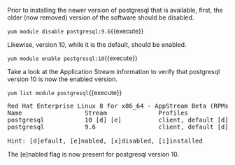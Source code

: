 Prior to installing the newer version of postgresql that is available, first, the older (now removed) version of the software
should be disabled.

`yum module disable postgresql:9.6`{{execute}}

Likewise, version 10, while it is the default, should be enabled.

`yum module enable postgresql:10`{{execute}}

Take a look at the Application Stream information to verify that postgresql version 10 is now the enabled
version.

`yum list module postgresql`{{execute}}

<pre class="file">
Red Hat Enterprise Linux 8 for x86_64 - AppStream Beta (RPMs)
Name                 Stream              Profiles                         Summary
postgresql           10 [d] [e]          client, default [d]              postgresql module
postgresql           9.6                 client, default [d]              postgresql module

Hint: [d]efault, [e]nabled, [x]disabled, [i]installed
</pre>

The [e]nabled flag is now present for postgresql version 10.
